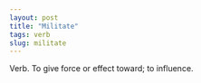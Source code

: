 ```yaml
---
layout: post
title: "Militate"
tags: verb
slug: militate
---
```

Verb. To give force or effect toward; to influence.
